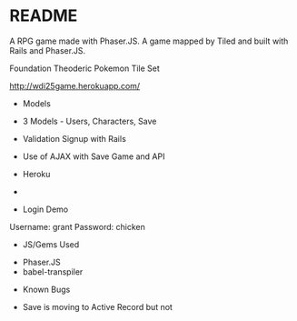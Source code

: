 # README

A RPG game made with Phaser.JS. A game mapped by Tiled and built with Rails and Phaser.JS.

Foundation Theoderic
Pokemon Tile Set

http://wdi25game.herokuapp.com/

* Models

- 3 Models - Users, Characters, Save
- Validation Signup with Rails
- Use of AJAX with Save Game and API
- Heroku

- 


* Login Demo

Username: grant
Password: chicken

* JS/Gems Used

- Phaser.JS
- babel-transpiler

* Known Bugs

- Save is moving to Active Record but not
